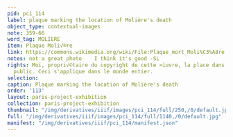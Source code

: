 ```yaml
---
pid: pci_114
label: plaque marking the location of Molière's death
object_type: contextual-images
note: 359-66
word_tag: MOLIERE
item: Plaque Moli√®re
link: https://commons.wikimedia.org/wiki/File:Plaque_mort_Moli%C3%A8re.jpg?uselang=fr
notes: not a great photo    I think it's good -SL
rights: Moi, propri√©taire du copyright de cette ≈ìuvre, la place dans le domaine
  public. Ceci s'applique dans le monde entier.
selection: 
caption: Plaque marking the location of Molière's death
order: '113'
layout: paris-project-exhibition
collection: paris-project-exhibition
thumbnail: "/img/derivatives/iiif/images/pci_114/full/250,/0/default.jpg"
full: "/img/derivatives/iiif/images/pci_114/full/1140,/0/default.jpg"
manifest: "/img/derivatives/iiif/pci_114/manifest.json"
---
```

